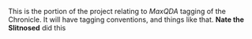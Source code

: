 This is the portion of the project relating to *MaxQDA* tagging of the Chronicle. It will have tagging conventions, and things like that. 
**Nate the Slitnosed** did this
